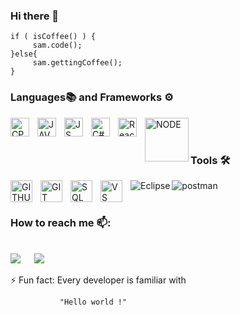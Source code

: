### Hi there 👋
```
if ( isCoffee() ) {                    
     sam.code();
}else{
     sam.gettingCoffee();
}                      
```
###  Languages📚 and  Frameworks ⚙ 
<img align="left" alt="CPP" width="30px" src="https://img.icons8.com/?size=512&id=40669&format=png" style="padding-right:10px;"/>
<img align="left" alt="JAVA" width="30px" src="https://static-00.iconduck.com/assets.00/java-icon-2048x2048-yxty4s2p.png" style="padding-right:10px;"/>
<img align="left" alt="JS" width="30px" src="https://www.javascripttutorial.net/wp-content/uploads/2021/04/JavaScript-Tutorial.svg" style="padding-right:10px;"/>
<img align="left" alt="C#" width="30px" src="https://upload.wikimedia.org/wikipedia/commons/thumb/0/0d/C_Sharp_wordmark.svg/120px-C_Sharp_wordmark.svg.png" style="padding-right:10px;"/>
<img align="left" alt="React" width="30px" src="https://cdn.jsdelivr.net/gh/devicons/devicon/icons/react/react-original.svg" style="padding-right:10px;" />
<img align="left" alt="NODE" width="70px" src="https://nodejs.org/static/images/logo.svg"  />
<br>
<br>

### Tools 🛠 

<img align="left" alt="GITHUB" width="35px" src="https://github.githubassets.com/images/modules/logos_page/GitHub-Mark.png" style="padding-right:10px;" />
<img align="left" alt="GIT" width="35px" src="https://git-scm.com/images/logos/logomark-orange@2x.png" style="padding-right:10px;" />
<img align="left" alt="SQL" width="35px" src="https://www.mysql.com/common/logos/logo-mysql-170x115.png" style="padding-right:10px;" />
<img align="left" alt="VS" width="35px" src="https://cdn.jsdelivr.net/gh/devicons/devicon/icons/vscode/vscode-original.svg" style="padding-right:10px;"/>
<img align="left" alt="Eclipse"  src="http://img.shields.io/badge/-Eclipse-2C2255?style=flat-square&logo=eclipse&logoColor=ffffff" />
<img align="left" alt="postman"  src="https://voyager.postman.com/logo/postman-logo-icon-orange.svg" style="padding-right:10px;"/>

<br>
<br>

### How to reach me 📫: 
<p> 
<br/>	
<a target="_blank" href="https://www.linkedin.com/in/samruddha-kumbhar-2299b0188/"><img src="https://img.shields.io/badge/-LinkedIn-0077B5?style=for-the-badge&logo=Linkedin&logoColor=white"></img></a>
&emsp;
<a target="_blank" href="mailto:samruddhakumbhar@gmail.com"
><img src="https://img.shields.io/badge/-Gmail-D14836?style=for-the-badge&logo=Gmail&logoColor=white"></img></a>
&emsp;   
<p/>



⚡ Fun fact:  Every developer is familiar with

               "Hello world !"




<!--
**sam1231ui/sam1231ui** is a ✨ _special_ ✨ repository because its `README.md` (this file) appears on your GitHub profile.

Here are some ideas to get you started:

- 🔭 I’m currently working on ...
- 🌱 I’m currently learning ...
- 👯 I’m looking to collaborate on ...
- 🤔 I’m looking for help with ...
- 💬 Ask me about ...
- 📫 How to reach me: ...
- 😄 Pronouns: ...
- ⚡ Fun fact: ...
-->

